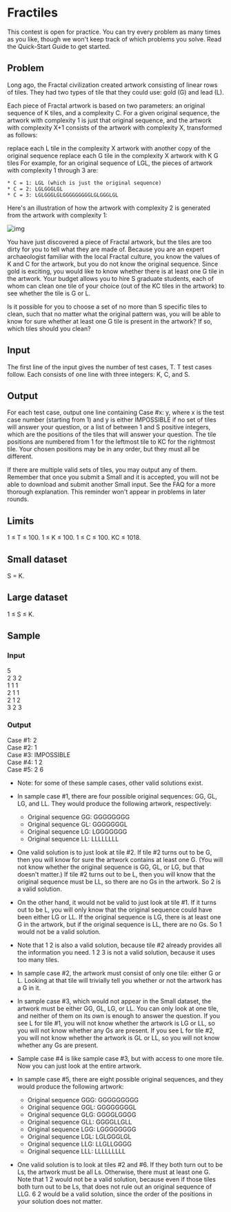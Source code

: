 # Fractiles
This contest is open for practice. You can try every problem as many times as you like, though we won't keep track of which problems you solve. Read the Quick-Start Guide to get started.


## Problem

Long ago, the Fractal civilization created artwork consisting of linear rows of tiles. They had two types of tile that they could use: gold (G) and lead (L).

Each piece of Fractal artwork is based on two parameters: an original sequence of K tiles, and a complexity C. For a given original sequence, the artwork with complexity 1 is just that original sequence, and the artwork with complexity X+1 consists of the artwork with complexity X, transformed as follows:

replace each L tile in the complexity X artwork with another copy of the original sequence
replace each G tile in the complexity X artwork with K G tiles
For example, for an original sequence of LGL, the pieces of artwork with complexity 1 through 3 are:

	* C = 1: LGL (which is just the original sequence)
	* C = 2: LGLGGGLGL
	* C = 3: LGLGGGLGLGGGGGGGGGLGLGGGLGL

Here's an illustration of how the artwork with complexity 2 is generated from the artwork with complexity 1:

![img](https://code.google.com/codejam/contest/images/?image=fractiles.png&p=5636311922769920&c=6254486)


You have just discovered a piece of Fractal artwork, but the tiles are too dirty for you to tell what they are made of. Because you are an expert archaeologist familiar with the local Fractal culture, you know the values of K and C for the artwork, but you do not know the original sequence. Since gold is exciting, you would like to know whether there is at least one G tile in the artwork. Your budget allows you to hire S graduate students, each of whom can clean one tile of your choice (out of the KC tiles in the artwork) to see whether the tile is G or L.

Is it possible for you to choose a set of no more than S specific tiles to clean, such that no matter what the original pattern was, you will be able to know for sure whether at least one G tile is present in the artwork? If so, which tiles should you clean?


## Input

The first line of the input gives the number of test cases, T. T test cases follow. Each consists of one line with three integers: K, C, and S.


## Output

For each test case, output one line containing Case #x: y, where x is the test case number (starting from 1) and y is either IMPOSSIBLE if no set of tiles will answer your question, or a list of between 1 and S positive integers, which are the positions of the tiles that will answer your question. The tile positions are numbered from 1 for the leftmost tile to KC for the rightmost tile. Your chosen positions may be in any order, but they must all be different.

If there are multiple valid sets of tiles, you may output any of them. Remember that once you submit a Small and it is accepted, you will not be able to download and submit another Small input. See the FAQ for a more thorough explanation. This reminder won't appear in problems in later rounds.


## Limits

1 ≤ T ≤ 100.
1 ≤ K ≤ 100.
1 ≤ C ≤ 100.
KC ≤ 1018.


## Small dataset

S = K.


## Large dataset

1 ≤ S ≤ K.


## Sample


### Input 
5  
2 3 2  
1 1 1  
2 1 1    
2 1 2   
3 2 3  

	
### Output 
 
Case #1: 2  
Case #2: 1  
Case #3: IMPOSSIBLE  
Case #4: 1 2  
Case #5: 2 6  


* Note: for some of these sample cases, other valid solutions exist.

* In sample case #1, there are four possible original sequences: GG, GL, LG, and LL. They would produce the following artwork, respectively:
	- Original sequence GG: GGGGGGGG
	- Original sequence GL: GGGGGGGL
	- Original sequence LG: LGGGGGGG
	- Original sequence LL: LLLLLLLL

* One valid solution is to just look at tile #2. If tile #2 turns out to be G, then you will know for sure the artwork contains at least one G. (You will not know whether the original sequence is GG, GL, or LG, but that doesn't matter.) If tile #2 turns out to be L, then you will know that the original sequence must be LL, so there are no Gs in the artwork. So 2 is a valid solution.

* On the other hand, it would not be valid to just look at tile #1. If it turns out to be L, you will only know that the original sequence could have been either LG or LL. If the original sequence is LG, there is at least one G in the artwork, but if the original sequence is LL, there are no Gs. So 1 would not be a valid solution.

* Note that 1 2 is also a valid solution, because tile #2 already provides all the information you need. 1 2 3 is not a valid solution, because it uses too many tiles.

* In sample case #2, the artwork must consist of only one tile: either G or L. Looking at that tile will trivially tell you whether or not the artwork has a G in it.

* In sample case #3, which would not appear in the Small dataset, the artwork must be either GG, GL, LG, or LL. You can only look at one tile, and neither of them on its own is enough to answer the question. If you see L for tile #1, you will not know whether the artwork is LG or LL, so you will not know whether any Gs are present. If you see L for tile #2, you will not know whether the artwork is GL or LL, so you will not know whether any Gs are present.

* Sample case #4 is like sample case #3, but with access to one more tile. Now you can just look at the entire artwork.

* In sample case #5, there are eight possible original sequences, and they would produce the following artwork:

	- Original sequence GGG: GGGGGGGGG
	- Original sequence GGL: GGGGGGGGL
	- Original sequence GLG: GGGGLGGGG
	- Original sequence GLL: GGGGLLGLL
	- Original sequence LGG: LGGGGGGGG
	- Original sequence LGL: LGLGGGLGL
	- Original sequence LLG: LLGLLGGGG
	- Original sequence LLL: LLLLLLLLL

* One valid solution is to look at tiles #2 and #6. If they both turn out to be Ls, the artwork must be all Ls. Otherwise, there must at least one G. Note that 1 2 would not be a valid solution, because even if those tiles both turn out to be Ls, that does not rule out an original sequence of LLG. 6 2 would be a valid solution, since the order of the positions in your solution does not matter.

